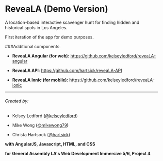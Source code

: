 # ReveaLA (Demo Version)

A location-based interactive scavenger hunt for finding hidden and historical spots in Los Angeles.

First iteration of the app for demo purposes.

###Additional components:

* **ReveaLA Angular (for web):** https://github.com/kelseyledford/reveaLA-angular

* **ReveaLA API**: https://github.com/hartsick/reveaLA-API

* **ReveaLA Ionic (for mobile):** https://github.com/kelseyledford/reveaLA-ionic

---

###### Created by: 
* Kelsey Ledford ([@kelseyledford](http://github.com/kelseyledford))

* Mike Wong ([@mikewong79](http://github.com/mikewong79))

* Christa Hartsock ([@hartsick](http://github.com/hartsick))

**with AngularJS, Javascript, HTML, and CSS**

**for General Assembly LA's Web Development Immersive 5/6, Project 4**
